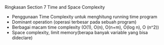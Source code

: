 Ringkasan Section 7 Time and Space Complexity
- Penggunaan Time Complexity untuk menghitung running time program
- Dominant operation (operasi terbesar pada sebuah program)
- Berbagai macam time complexity (O(1), O(n), O(n+m), O(log n), O   (n^2))
- Space complexity, limit memory(berapa banyak variable yang bisa dideclare)